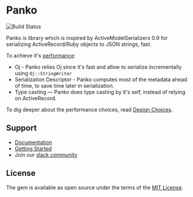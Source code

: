 # Panko

![Build Status](https://github.com/panko-serializer/panko_serializer/workflows/Panko%20Serializer%20CI/badge.svg?branch=github-actions)

Panko is library which is inspired by ActiveModelSerializers 0.9 for serializing ActiveRecord/Ruby objects to JSON strings, fast.

To achieve it's [performance](https://panko.dev/docs/performance.html):

* Oj - Panko relies Oj since it's fast and allow to serialize incrementally using `Oj::StringWriter`
* Serialization Descriptor - Panko computes most of the metadata ahead of time, to save time later in serialization.
* Type casting — Panko does type casting by it's self, instead of relying on ActiveRecord.

To dig deeper about the performance choices, read [Design Choices](https://panko.dev/docs/design-choices.html).


Support
-------

- [Documentation](https://panko.dev/docs)
- [Getting Started](https://panko.dev/docs/getting-started.html)
- Join our [slack community](https://pankoserializer.herokuapp.com/)

License
-------

The gem is available as open source under the terms of the [MIT License](http://opensource.org/licenses/MIT).


